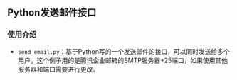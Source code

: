 ## Python发送邮件接口

### 使用介绍

- `send_email.py`：基于Python写的一个发送邮件的接口，可以同时发送给多个用户，这个例子用的是腾讯企业邮箱的SMTP服务器+25端口，如果使用其他服务器和端口需要进行更改。








